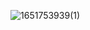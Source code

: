 ![1651753939(1)](https://user-images.githubusercontent.com/68007558/166923790-1cca8a66-491f-43e2-a77e-ecd8a3990324.png)
